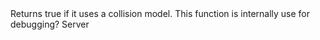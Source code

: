<function name="IsCollisionModelUsed" parent="IPhysicsEnvironment" type="classfunc">
	<description>
		Returns true if it uses a collision model.
		<validate>
			This function is internally use for debugging?
		</validate>
	</description>
	<realm>Server</realm>
	<args>
		<arg name="collide" type="CPhysCollide"></arg>
	</args>
	<rets>
		<ret name="" type="bool"></ret>
	</rets>
</function>
